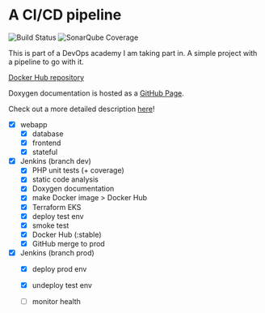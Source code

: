 # A CI/CD pipeline
![Build Status](https://jenkins-gl.bluecom.dev/buildStatus/icon?job=FinalProject%2Fdev)
![SonarQube Coverage](https://sonarqube-gl.bluecom.dev/api/project_badges/measure?project=remigiusz-donczyk_final-project&metric=alert_status)

This is part of a DevOps academy I am taking part in. A simple project with a pipeline to go with it.

[Docker Hub repository](https://hub.docker.com/repository/docker/remigiuszdonczyk/final-project/tags)

Doxygen documentation is hosted as a [GitHub Page](https://remigiusz-donczyk.github.io/final-project).

Check out a more detailed description [here](DOCS.md)!

- [x] webapp
  - [x] database
  - [x] frontend
  - [x] stateful
- [x] Jenkins (branch dev)
  - [x] PHP unit tests (+ coverage)
  - [x] static code analysis
  - [x] Doxygen documentation
  - [x] make Docker image > Docker Hub
  - [x] Terraform EKS
  - [x] deploy test env
  - [x] smoke test
  - [x] Docker Hub (:stable)
  - [x] GitHub merge to prod
- [x] Jenkins (branch prod)
  - [x] deploy prod env
  - [x] undeploy test env
  - [ ] monitor health

